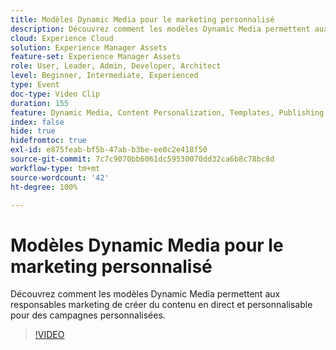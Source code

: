 ```yaml
---
title: Modèles Dynamic Media pour le marketing personnalisé
description: Découvrez comment les modèles Dynamic Media permettent aux responsables marketing de créer du contenu en direct et personnalisable pour des campagnes personnalisées.
cloud: Experience Cloud
solution: Experience Manager Assets
feature-set: Experience Manager Assets
role: User, Leader, Admin, Developer, Architect
level: Beginner, Intermediate, Experienced
type: Event
doc-type: Video Clip
duration: 155
feature: Dynamic Media, Content Personalization, Templates, Publishing
index: false
hide: true
hidefromtoc: true
exl-id: e875feab-bf5b-47ab-b3be-ee0c2e418f50
source-git-commit: 7c7c9070bb6061dc59530070dd32ca6b8c78bc8d
workflow-type: tm+mt
source-wordcount: '42'
ht-degree: 100%

---
```


# Modèles Dynamic Media pour le marketing personnalisé

Découvrez comment les modèles Dynamic Media permettent aux responsables marketing de créer du contenu en direct et personnalisable pour des campagnes personnalisées.

>[!VIDEO](https://video.tv.adobe.com/v/3459241/?learn=on&enablevpops)

